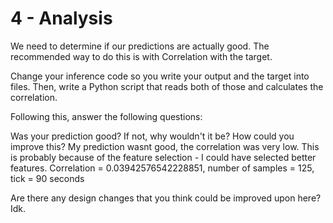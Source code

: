 # 4 - Analysis

We need to determine if our predictions are actually good. The recommended way to do this is with Correlation with the target.

Change your inference code so you write your output and the target into files. Then, write a Python script that reads both of those and calculates the correlation.

Following this, answer the following questions:


Was your prediction good? If not, why wouldn't it be? How could you improve this?
My prediction wasnt good, the correlation was very low. This is probably because of the feature selection - I could have selected better features.
Correlation = 0.03942576542228851, number of samples = 125, tick = 90 seconds

Are there any design changes that you think could be improved upon here?
Idk.